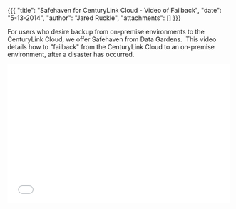 {{{
  "title": "Safehaven for CenturyLink Cloud - Video of Failback",
  "date": "5-13-2014",
  "author": "Jared Ruckle",
  "attachments": []
}}}

<p>For users who desire backup from on-premise environments to the CenturyLink Cloud, we offer Safehaven from Data Gardens. &nbsp;This video details how to "failback" from the CenturyLink Cloud to an on-premise environment, after a disaster has occurred.</p>
<p>
  <iframe src="//player.vimeo.com/video/95152571" width="500" height="312" frameborder="0"></iframe>
</p>
